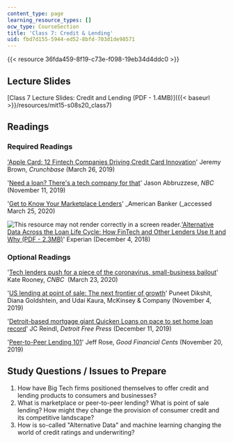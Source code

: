 ```yaml
---
content_type: page
learning_resource_types: []
ocw_type: CourseSection
title: 'Class 7: Credit & Lending'
uid: fbd7d155-5944-ed52-8bfd-703d1de98571
---
```


{{< resource 36fda459-8f19-c73e-f098-19eb34d4ddc0 >}}

Lecture Slides
--------------

[Class 7 Lecture Slides: Credit and Lending (PDF - 1.4MB)]({{< baseurl >}}/resources/mit15-s08s20_class7)

Readings
--------

### Required Readings

['Apple Card: 12 Fintech Companies Driving Credit Card Innovation](https://about.crunchbase.com/blog/apple-credit-card-innovation/)' Jeremy Brown, _Crunchbase_ (March 26, 2019)

'[Need a loan? There's a tech company for that](https://www.nbcnews.com/tech/tech-news/need-loan-there-s-tech-company-n1079916)' Jason Abbruzzese, _NBC_ (November 11, 2019)

'[Get to Know Your Marketplace Lenders](https://www.americanbanker.com/slideshow/get-to-know-your-marketplace-lenders)' _American Banker (_accessed March 25, 2020)

![This resource may not render correctly in a screen reader.](/images/inacessible.gif)['Alternative Data Across the Loan Life Cycle: How FinTech and Other Lenders Use It and Why (PDF - 2.3MB)](https://www.experian.com/assets/consumer-information/reports/Experian_Aite_AltDataReport_Final_120418.pdf?elqTrackId=7714eff9f5204e7ca8517e8966438157&elqaid=3910&elqat=2)' Experian (December 4, 2018)

### Optional Readings

'[Tech lenders push for a piece of the coronavirus, small-business bailout](https://www.cnbc.com/2020/03/23/tech-lenders-push-for-a-piece-of-the-coronavirus-bailout.html)' Kate Rooney, _CNBC_  (March 23, 2020)

'[US lending at point of sale: The next frontier of growth](https://www.mckinsey.com/industries/financial-services/our-insights/banking-matters/us-lending-at-point-of-sale-the-next-frontier-of-growth)' Puneet Dikshit, Diana Goldshtein, and Udai Kaura, McKinsey & Company (November 4, 2019)

'[Detroit-based mortgage giant Quicken Loans on pace to set home loan record](https://www.freep.com/story/money/business/2019/12/11/detroit-quicken-loans-sets-mortgage-volume-record/2633361001/)' JC Reindl, _Detroit Free Press_ (December 11, 2019)

'[Peer-to-Peer Lending 101](https://www.goodfinancialcents.com/peer-to-peer-lending/)' Jeff Rose, _Good Financial Cents_ (November 20, 2019)

Study Questions / Issues to Prepare
-----------------------------------

1.  How have Big Tech firms positioned themselves to offer credit and lending products to consumers and businesses?
2.  What is marketplace or peer-to-peer lending? What is point of sale lending? How might they change the provision of consumer credit and its competitive landscape?
3.  How is so-called "Alternative Data" and machine learning changing the world of credit ratings and underwriting?
